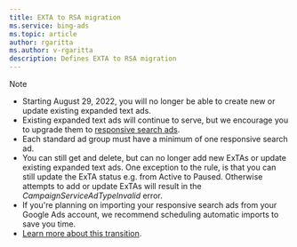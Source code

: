 ```yaml
---
title: EXTA to RSA migration
ms.service: bing-ads
ms.topic: article
author: rgaritta
ms.author: v-rgaritta
description: Defines EXTA to RSA migration
---
```


> [!NOTE]
>
> * Starting August 29, 2022, you will no longer be able to create new or update existing expanded text ads.  
> * Existing expanded text ads will continue to serve, but we encourage you to upgrade them to [responsive search ads](../../../advertising/bingads-13/guides/responsive-search-ads.md).
> * Each standard ad group must have a minimum of one responsive search ad.
> * You can still get and delete, but can no longer add new ExTAs or update existing expanded text ads. One exception to the rule, is that you can still update the ExTA status e.g. from Active to Paused. Otherwise attempts to add or update ExTAs will result in the *CampaignServiceAdTypeInvalid* error.
> * If you're planning on importing your responsive search ads from your Google Ads account, we recommend scheduling automatic imports to save you time.
> * [Learn more about this transition](https://about.ads.microsoft.com/blog/post/april-2022/deadline-for-migration-to-responsive-search-ads-extended-to-august-29-2022).
